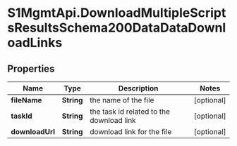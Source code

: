# S1MgmtApi.DownloadMultipleScriptsResultsSchema200DataDataDownloadLinks

## Properties
Name | Type | Description | Notes
------------ | ------------- | ------------- | -------------
**fileName** | **String** | the name of the file | [optional] 
**taskId** | **String** | the task id related to the download link | [optional] 
**downloadUrl** | **String** | download link for the file | [optional] 


